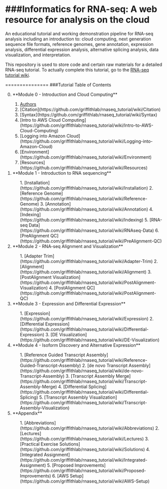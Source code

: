 ###Informatics for RNA-seq: A web resource for analysis on the cloud
===============
An educational tutorial and working demonstration pipeline for RNA-seq analysis including an introduction to: cloud computing, next generation sequence file formats, reference genomes, gene annotation, expression analysis, differential expression analysis, alternative splicing analysis, data visualization, and interpretation.

This repository is used to store code and certain raw materials for a detailed RNA-seq tutorial.  To actually complete this tutorial, go to the <a href="https://github.com/griffithlab/rnaseq_tutorial/wiki">RNA-seq tutorial wiki</a>.

===============
###Tutorial Table of Contents
<ol start="0">
  <li>**Module 0 - Introduction and Cloud Computing**</li>
  <ol start="i">
    <li><a href="https://github.com/griffithlab/rnaseq_tutorial/wiki/Authors">Authors</a></li>
    <li>[Citation](https://github.com/griffithlab/rnaseq_tutorial/wiki/Citation)</li>
    <li>[Syntax](https://github.com/griffithlab/rnaseq_tutorial/wiki/Syntax)</li>
    <li>[Intro to AWS Cloud Computing](https://github.com/griffithlab/rnaseq_tutorial/wiki/Intro-to-AWS-Cloud-Computing)</li>
    <li>[Logging into Amazon Cloud](https://github.com/griffithlab/rnaseq_tutorial/wiki/Logging-into-Amazon-Cloud)</li>
    <li>[Environment](https://github.com/griffithlab/rnaseq_tutorial/wiki/Environment)</li>
    <li>[Resources](https://github.com/griffithlab/rnaseq_tutorial/wiki/Resources)</li>
  </ol>
  <li>**Module 1 - Introduction to RNA sequencing**</li>
  <ol start="i">
   1. [Installation](https://github.com/griffithlab/rnaseq_tutorial/wiki/Installation)</li>
   2. [Reference Genome](https://github.com/griffithlab/rnaseq_tutorial/wiki/Reference-Genome)</li>
   3. [Annotation](https://github.com/griffithlab/rnaseq_tutorial/wiki/Annotation)</li>
   4. [Indexing](https://github.com/griffithlab/rnaseq_tutorial/wiki/Indexing)</li>
   5. [RNA-seq Data](https://github.com/griffithlab/rnaseq_tutorial/wiki/RNAseq-Data)</li>
   6. [PreAlignment QC](https://github.com/griffithlab/rnaseq_tutorial/wiki/PreAlignment-QC)</li>
  </ol>
  <li>**Module 2 - RNA-seq Alignment and Visualization**</li>
  <ol start="i">
   1. [Adapter Trim](https://github.com/griffithlab/rnaseq_tutorial/wiki/Adapter-Trim)</li>
   2. [Alignment](https://github.com/griffithlab/rnaseq_tutorial/wiki/Alignment)</li>
   3. [PostAlignment Visualization](https://github.com/griffithlab/rnaseq_tutorial/wiki/PostAlignment-Visualization)</li>
   4. [PostAlignment QC](https://github.com/griffithlab/rnaseq_tutorial/wiki/PostAlignment-QC)</li>
  </ol>
  <li>**Module 3 - Expression and Differential Expression**</li>
  <ol start="i">
   1. [Expression](https://github.com/griffithlab/rnaseq_tutorial/wiki/Expression)</li>
   2. [Differential Expression](https://github.com/griffithlab/rnaseq_tutorial/wiki/Differential-Expression)</li>
   3. [DE Visualization](https://github.com/griffithlab/rnaseq_tutorial/wiki/DE-Visualization)</li>
  </ol>
  <li>**Module 4 - Isoform Discovery and Alternative Expression**</li>
  <ol start="i">
   1. [Reference Guided Transcript Assembly](https://github.com/griffithlab/rnaseq_tutorial/wiki/Reference-Guided-Transcript-Assembly)</li>
   2. [de novo Transcript Assembly](https://github.com/griffithlab/rnaseq_tutorial/wiki/de-novo-Transcript-Assembly)</li>
   3. [Transcript Assembly Merge](https://github.com/griffithlab/rnaseq_tutorial/wiki/Transcript-Assembly-Merge)</li>
   4. [Differential Splicing](https://github.com/griffithlab/rnaseq_tutorial/wiki/Differential-Splicing)</li>
   5. [Transcript Assembly Visualization](https://github.com/griffithlab/rnaseq_tutorial/wiki/Transcript-Assembly-Visualization)</li>
   </ol>
  <li>**Appendix**</li>
  <ol start="i">
   1. [Abbreviations](https://github.com/griffithlab/rnaseq_tutorial/wiki/Abbreviations)</li>
   2. [Lectures](https://github.com/griffithlab/rnaseq_tutorial/wiki/Lectures)</li>
   3. [Practical Exercise Solutions](https://github.com/griffithlab/rnaseq_tutorial/wiki/Solutions)</li>
   4. [Integrated Assignment](https://github.com/griffithlab/rnaseq_tutorial/wiki/Integrated-Assignment)</li>
   5. [Proposed Improvements](https://github.com/griffithlab/rnaseq_tutorial/wiki/Proposed-Improvements)</li>
   6. [AWS Setup](https://github.com/griffithlab/rnaseq_tutorial/wiki/AWS-Setup)</li>
  </ol>
</ol>

